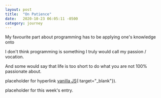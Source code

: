 ```yaml
---
layout: post
title:  "On Patience"
date:   2020-10-23 06:05:11 -0500
category: journey
---
```


My favourite part about programming has to be applying one's knowledge onto 

I don't think programming is something I truly would call my passion / vocation.

And some would say that life is too short to do what you are not 100% passionate about. 

placeholder for hyperlink [vanilla JS](http://vanilla-js.com/){:target="_blank"}).

placeholder for this week's entry.

